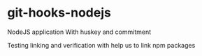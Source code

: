 # git-hooks-nodejs
NodeJS application With huskey and commitment

Testing linking and verification with help us to link npm packages 
